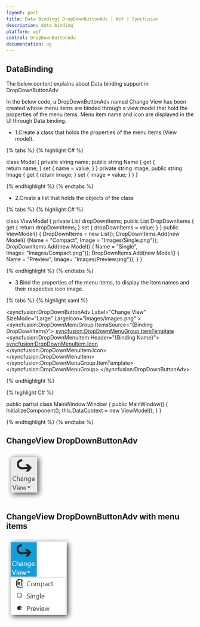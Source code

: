 ```yaml
---
layout: post
title: Data Binding| DropDownButtonAdv | Wpf | Syncfusion
description: data binding
platform: wpf
control: DropDownButtonAdv
documentation: ug
---
```


## DataBinding

 The below content explains about Data binding support in DropDownButtonAdv

In the below code, a DropDownButtonAdv named Change View has been created whose menu items are binded through a view model that hold the properties of the menu items. Menu item name and icon are displayed in the UI through Data binding. 

* 1.Create a class that holds the properties of the menu items (View model).

{% tabs %}
{% highlight C# %}

class Model
{
    private string name;
    public string Name
    {
        get
        {       
            return name;
        }
        set
        {
            name = value;
        }
    }
    private string image;
    public string Image
    {
        get
        {
            return image;
        }
        set
        {
            image = value;
        }
    }
}

{% endhighlight %}
{% endtabs %}

* 2.Create a list that holds the objects of the class

{% tabs %}
{% highlight C# %}

class ViewModel
{
    private List<Model> dropDownItems;
    public List<Model> DropDownItems
    {
        get
        {
            return dropDownItems;
        }
        set
        {
            dropDownItems = value;
        }
    }
    public ViewModel()
    {
        DropDownItems = new List<Model>();
        DropDownItems.Add(new Model() {Name = "Compact",
        Image = "Images/Single.png"});
        DropDownItems.Add(new Model() { Name = "Single",  
        Image= "Images/Compact.png"});
        DropDownItems.Add(new Model() { Name = "Preview", 
        Image= "Images/Preview.png"});
    }
}

{% endhighlight %}
{% endtabs %}

* 3.Bind the properties of the menu items, to display the item names and their respective icon image.

{% tabs %}
{% highlight xaml %}

<syncfusion:DropDownButtonAdv Label="Change View" SizeMode="Large" LargeIcon="Images/images.png" >
<syncfusion:DropDownMenuGroup ItemsSource="{Binding DropDownItems}">
<syncfusion:DropDownMenuGroup.ItemTemplate>
<DataTemplate>
<syncfusion:DropDownMenuItem Header="{Binding Name}">
<syncfusion:DropDownMenuItem.Icon>
<Image Source="{Binding Image}"/>
</syncfusion:DropDownMenuItem.Icon>
</syncfusion:DropDownMenuItem>
</DataTemplate>
</syncfusion:DropDownMenuGroup.ItemTemplate>
</syncfusion:DropDownMenuGroup>
</syncfusion:DropDownButtonAdv> 

{% endhighlight %}

{% highlight C# %}

public partial class MainWindow:Window
{
   public MainWindow()
   {
        InitializeComponent();
        this.DataContext = new ViewModel();
   }
}

{% endhighlight %}
{% endtabs %}

## ChangeView DropDownButtonAdv

![](DropDownButtonAdv_Binding_images/DropDownButtonAdv_Binding_img1.jpeg)

## ChangeView DropDownButtonAdv with menu items

![](DropDownButtonAdv_Binding_images/DropDownButtonAdv_Binding_img2.jpeg)
